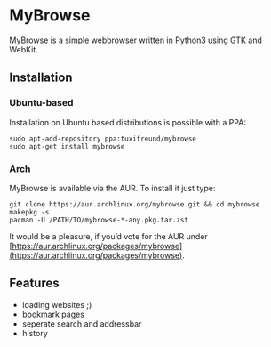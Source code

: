 # MyBrowse

MyBrowse is a simple webbrowser written in Python3 using GTK and WebKit.

## Installation

### Ubuntu-based

Installation on Ubuntu based distributions is possible with a PPA:

    sudo apt-add-repository ppa:tuxifreund/mybrowse
    sudo apt-get install mybrowse

### Arch

MyBrowse is available via the AUR. To install it just type:

    git clone https://aur.archlinux.org/mybrowse.git && cd mybrowse
    makepkg -s
    pacman -U /PATH/TO/mybrowse-*-any.pkg.tar.zst

It would be a pleasure, if you’d vote for the AUR under [https://aur.archlinux.org/packages/mybrowse](https://aur.archlinux.org/packages/mybrowse).

## Features

 * loading websites ;)
 * bookmark pages
 * seperate search and addressbar
 * history